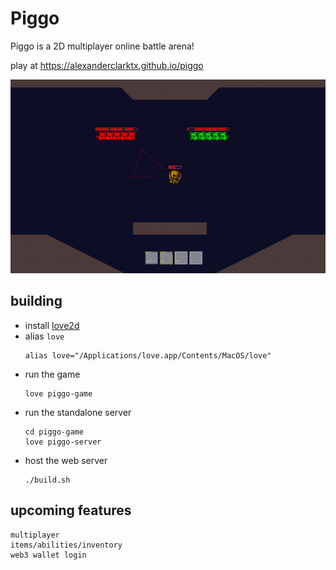 # Piggo

Piggo is a 2D multiplayer online battle arena!

play at https://alexanderclarktx.github.io/piggo

![](./screenshots/8.png)

## building
* install [love2d](https://love2d.org/#download)
* alias `love`
  ```
  alias love="/Applications/love.app/Contents/MacOS/love"
  ```
* run the game
  ```
  love piggo-game
  ```
* run the standalone server
  ```
  cd piggo-game
  love piggo-server
  ```
* host the web server
  ```
  ./build.sh
  ```

## upcoming features

```
multiplayer
items/abilities/inventory
web3 wallet login
```
